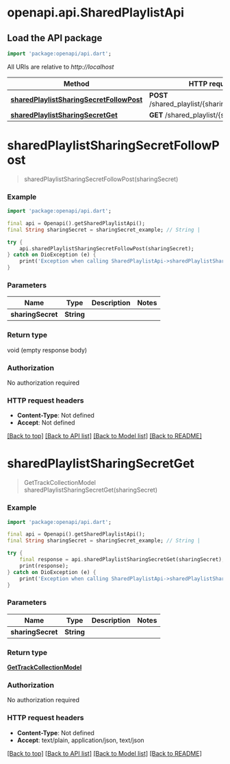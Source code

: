 # openapi.api.SharedPlaylistApi

## Load the API package
```dart
import 'package:openapi/api.dart';
```

All URIs are relative to *http://localhost*

Method | HTTP request | Description
------------- | ------------- | -------------
[**sharedPlaylistSharingSecretFollowPost**](SharedPlaylistApi.md#sharedplaylistsharingsecretfollowpost) | **POST** /shared_playlist/{sharingSecret}/follow | 
[**sharedPlaylistSharingSecretGet**](SharedPlaylistApi.md#sharedplaylistsharingsecretget) | **GET** /shared_playlist/{sharingSecret} | 


# **sharedPlaylistSharingSecretFollowPost**
> sharedPlaylistSharingSecretFollowPost(sharingSecret)



### Example
```dart
import 'package:openapi/api.dart';

final api = Openapi().getSharedPlaylistApi();
final String sharingSecret = sharingSecret_example; // String | 

try {
    api.sharedPlaylistSharingSecretFollowPost(sharingSecret);
} catch on DioException (e) {
    print('Exception when calling SharedPlaylistApi->sharedPlaylistSharingSecretFollowPost: $e\n');
}
```

### Parameters

Name | Type | Description  | Notes
------------- | ------------- | ------------- | -------------
 **sharingSecret** | **String**|  | 

### Return type

void (empty response body)

### Authorization

No authorization required

### HTTP request headers

 - **Content-Type**: Not defined
 - **Accept**: Not defined

[[Back to top]](#) [[Back to API list]](../README.md#documentation-for-api-endpoints) [[Back to Model list]](../README.md#documentation-for-models) [[Back to README]](../README.md)

# **sharedPlaylistSharingSecretGet**
> GetTrackCollectionModel sharedPlaylistSharingSecretGet(sharingSecret)



### Example
```dart
import 'package:openapi/api.dart';

final api = Openapi().getSharedPlaylistApi();
final String sharingSecret = sharingSecret_example; // String | 

try {
    final response = api.sharedPlaylistSharingSecretGet(sharingSecret);
    print(response);
} catch on DioException (e) {
    print('Exception when calling SharedPlaylistApi->sharedPlaylistSharingSecretGet: $e\n');
}
```

### Parameters

Name | Type | Description  | Notes
------------- | ------------- | ------------- | -------------
 **sharingSecret** | **String**|  | 

### Return type

[**GetTrackCollectionModel**](GetTrackCollectionModel.md)

### Authorization

No authorization required

### HTTP request headers

 - **Content-Type**: Not defined
 - **Accept**: text/plain, application/json, text/json

[[Back to top]](#) [[Back to API list]](../README.md#documentation-for-api-endpoints) [[Back to Model list]](../README.md#documentation-for-models) [[Back to README]](../README.md)

